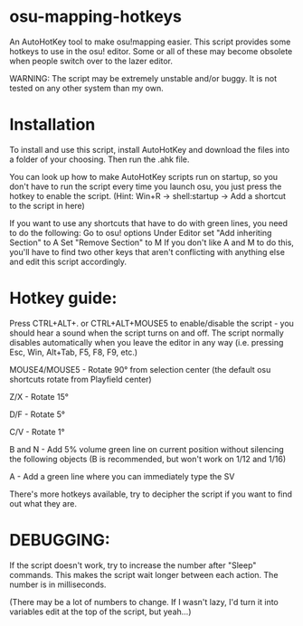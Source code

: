 # osu-mapping-hotkeys
An AutoHotKey tool to make osu!mapping easier.
This script provides some hotkeys to use in the osu! editor. Some or all of these may become obsolete when people switch over to the lazer editor.

WARNING: The script may be extremely unstable and/or buggy. It is not tested on any other system than my own.

# Installation
To install and use this script, install AutoHotKey and download the files into a folder of your choosing. Then run the .ahk file.

You can look up how to make AutoHotKey scripts run on startup, so you don't have to run the script every time you launch osu, you just press the hotkey to enable the script.
(Hint: Win+R -> shell:startup -> Add a shortcut to the script in here)

If you want to use any shortcuts that have to do with green lines, you need to do the following:
Go to osu! options
Under Editor set "Add inheriting Section" to A
Set "Remove Section" to M
If you don't like A and M to do this, you'll have to find two other keys that aren't conflicting with anything else and edit this script accordingly.

# Hotkey guide:

Press CTRL+ALT+. or CTRL+ALT+MOUSE5 to enable/disable the script - you should hear a sound when the script turns on and off.
The script normally disables automatically when you leave the editor in any way (i.e. pressing Esc, Win, Alt+Tab, F5, F8, F9, etc.)

MOUSE4/MOUSE5 - Rotate 90° from selection center (the default osu shortcuts rotate from Playfield center)

Z/X - Rotate 15°

D/F - Rotate 5°

C/V - Rotate 1°

B and N - Add 5% volume green line on current position without silencing the following objects (B is recommended, but won't work on 1/12 and 1/16)

A - Add a green line where you can immediately type the SV

There's more hotkeys available, try to decipher the script if you want to find out what they are.

# DEBUGGING:
If the script doesn't work, try to increase the number after "Sleep" commands. This makes the script wait longer between each action. The number is in milliseconds.

(There may be a lot of numbers to change. If I wasn't lazy, I'd turn it into variables edit at the top of the script, but yeah...)

